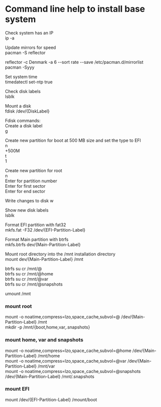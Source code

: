 # Command line help to install base system  

Check system has an IP  
ip -a  

Update mirrors for speed  
pacman -S reflector  

reflector -c Denmark -a 6 --sort rate --save /etc/pacman.d/mirrorlist  
pacman -Syyy  

Set system time  
timedatectl set-ntp true  

Check disk labels  
lsblk  

Mount a disk  
fdisk /dev/{DiskLabel}  

Fdisk commands:  
Create a disk label  
g  

Create new partition for boot at 500 MB size and set the type to EFI  
n  
+500M  
t  
1  

Create new partition for root  
n  
Enter for partition number  
Enter for first sector  
Enter for end sector  

Write changes to disk
w

Show new disk labels  
lsblk  

Format EFI partition with fat32  
mkfs.fat -F32 /dev/{EFI-Partition-Label}  

Format Main partition with btrfs  
mkfs.btrfs dev/{Main-Partition-Label}  

Mount root directory into the /mnt installation directory  
mount dev/{Main-Partition-Label} /mnt  

btrfs su cr /mnt/@  
btrfs su cr /mnt/@home  
btrfs su cr /mnt/@var  
btrfs su cr /mnt/@snapshots  

umount /mnt  

### mount root  
mount -o noatime,compress=lzo,space_cache,subvol=@ /dev/{Main-Partition-Label} /mnt  
mkdir -p /mnt/{boot,home,var,.snapshots}  

### mount home, var and snapshots
mount -o noatime,compress=lzo,space_cache,subvol=@home /dev/{Main-Partition-Label} /mnt/home  
mount -o noatime,compress=lzo,space_cache,subvol=@var /dev/{Main-Partition-Label} /mnt/var  
mount -o noatime,compress=lzo,space_cache,subvol=@snapshots /dev/{Main-Partition-Label} /mnt/.snapshots  

### mount EFI  
mount /dev/{EFI-Partition-Label} /mount/boot  
